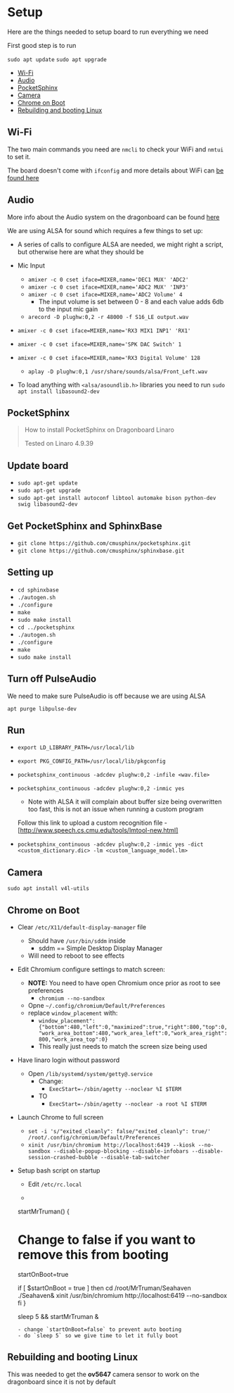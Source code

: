 # Setup

Here are the things needed to setup board to run everything we need

First good step is to run
	
`sudo apt update`
`sudo apt upgrade`

- [Wi-Fi](#wi-fi)
- [Audio](#audio)
- [PocketSphinx](#pocketsphinx)
- [Camera](#camera)
- [Chrome on Boot](#chrome-on-boot)
- [Rebuilding and booting Linux](#rebuilding-and-booting-linux)

## Wi-Fi

The two main commands you need are `nmcli` to check your WiFi and `nmtui` to set it.

The board doesn't come with `ifconfig` and more details about WiFi can [be found here](https://developer.qualcomm.com/mlh)

## Audio

More info about the Audio system on the dragonboard can be found [here](https://developer.qualcomm.com/qfile/29468/lm80-p0436-43_stereocontaudioroutappnote.pdf)

We are using ALSA for sound which requires a few things to set up:

- A series of calls to configure ALSA are needed, we might right a script, but otherwise here are what they should be
- Mic Input
	- `amixer -c 0 cset iface=MIXER,name='DEC1 MUX' 'ADC2'`
	- `amixer -c 0 cset iface=MIXER,name='ADC2 MUX' 'INP3'`
	- `amixer -c 0 cset iface=MIXER,name='ADC2 Volume' 4`
		- The input volume is set between 0 - 8 and each value adds 6db to the input mic gain
	- `arecord -D plughw:0,2 -r 48000 -f S16_LE output.wav`
- `amixer -c 0 cset iface=MIXER,name='RX3 MIX1 INP1' 'RX1'`
- `amixer -c 0 cset iface=MIXER,name='SPK DAC Switch' 1`
- `amixer -c 0 cset iface=MIXER,name='RX3 Digital Volume' 128`
	- `aplay -D plughw:0,1 /usr/share/sounds/alsa/Front_Left.wav`

- To load anything with `<alsa/asoundlib.h>` libraries you need to run `sudo apt install libasound2-dev`

## PocketSphinx

> How to install PocketSphinx on Dragonboard Linaro
>
> Tested on Linaro 4.9.39

## Update board

- `sudo apt-get update`
- `sudo apt-get upgrade`
- `sudo apt-get install autoconf libtool automake bison python-dev swig libasound2-dev`

## Get PocketSphinx and SphinxBase

- `git clone https://github.com/cmusphinx/pocketsphinx.git`
- `git clone https://github.com/cmusphinx/sphinxbase.git`

## Setting up

- `cd sphinxbase`
- `./autogen.sh`
- `./configure`
- `make`
- `sudo make install`
- `cd ../pocketsphinx`
- `./autogen.sh`
- `./configure`
- `make`
- `sudo make install`

## Turn off PulseAudio

We need to make sure PulseAudio is off because we are using ALSA

`apt purge libpulse-dev`

## Run

- `export LD_LIBRARY_PATH=/usr/local/lib`
- `export PKG_CONFIG_PATH=/usr/local/lib/pkgconfig`

- `pocketsphinx_continuous -adcdev plughw:0,2 -infile <wav.file>`
- `pocketsphinx_continuous -adcdev plughw:0,2 -inmic yes`
    - Note with ALSA it will complain about buffer size being overwritten too fast, this is not an issue when running a custom program
   
   Follow this link to upload a custom recognition file - [http://www.speech.cs.cmu.edu/tools/lmtool-new.html]
- `pocketsphinx_continuous -adcdev plughw:0,2 -inmic yes -dict <custom_dictionary.dic> -lm <custom_language_model.lm>`

## Camera

`sudo apt install v4l-utils`

## Chrome on Boot

- Clear `/etc/X11/default-display-manager` file
	- Should have `/usr/bin/sddm` inside
		- sddm == Simple Desktop Display Manager
	- Will need to reboot to see effects
- Edit Chromium configure settings to match screen:
	- **NOTE:** You need to have open Chromium once prior as root to see preferences
		- `chromium --no-sandbox`
	- Opne `~/.config/chromium/Default/Preferences`
	- replace `window_placement` with:
		- `window_placement":{"bottom":480,"left":0,"maximized":true,"right":800,"top":0,"work_area_bottom":480,"work_area_left":0,"work_area_right":800,"work_area_top":0}`
		- This really just needs to match the screen size being used
- Have linaro login without password 
	- Open `/lib/systemd/system/getty@.service`
		- Change:
			- `ExecStart=-/sbin/agetty --noclear %I $TERM`
		- TO 
			- `ExecStart=-/sbin/agetty --noclear -a root %I $TERM`
- Launch Chrome to full screen
  	- `set -i 's/"exited_cleanly": false/"exited_cleanly": true/' /root/.config/chromium/Default/Preferences`
	- `xinit /usr/bin/chromium http://localhost:6419 --kiosk --no-sandbox --disable-popup-blocking --disable-infobars --disable-session-crashed-bubble --disable-tab-switcher
`
- Setup bash script on startup 
  - Edit `/etc/rc.local`
  - ```
  startMrTruman() {
    # Change to false  if you want to remove this from booting
    startOnBoot=true
    
    if [ $startOnBoot = true ]
    then
	cd /root/MrTruman/Seahaven
	./Seahaven&
	xinit /usr/bin/chromium http://localhost:6419 --no-sandbox
    fi
  }

  sleep 5 && startMrTruman &

  ```
  - change `startOnBoot=false` to prevent auto booting
  - do `sleep 5` so we give time to let it fully boot
  
## Rebuilding and booting Linux

This was needed to get the **ov5647** camera sensor to work on the dragonboard since it is not by default

